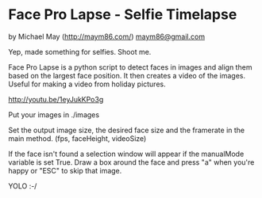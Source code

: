 Face Pro Lapse - Selfie Timelapse
==================================
by Michael May (http://maym86.com/) maym86@gmail.com

Yep, made something for selfies. Shoot me.

Face Pro Lapse is a python script to detect faces in images and align them based on the largest face position. It then creates a video of the images. Useful for making a video from holiday pictures.

http://youtu.be/1eyJukKPo3g 

Put your images in ./images

Set the output image size, the desired face size and the framerate in the main method. (fps, faceHeight, videoSize)

If the face isn't found a selection window will appear if the manualMode variable is set True. Draw a box around the face and press "a" when you're happy or "ESC" to skip that image.

YOLO :-/




